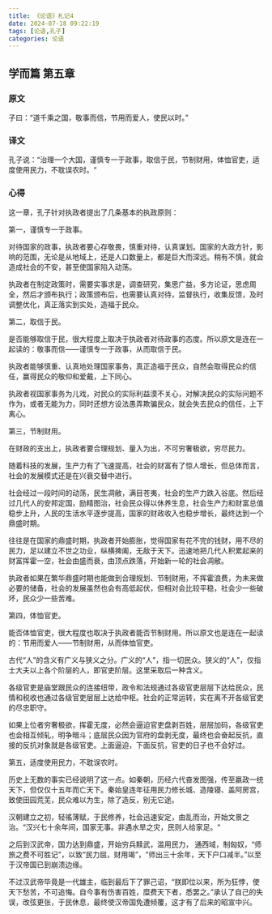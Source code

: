 ```yaml
---
title: 《论语》札记4
date: 2024-07-18 09:22:19
tags: [论语,孔子]
categories: 论语
---
```

## 学而篇 第五章

### 原文

子曰：“道千乘之国，敬事而信，节用而爱人，使民以时。”

### 译文

孔子说：“治理一个大国，谨慎专一于政事，取信于民，节制财用，体恤官吏，适度使用民力，不耽误农时。“

### 心得

这一章，孔子针对执政者提出了几条基本的执政原则：

第一，谨慎专一于政事。

对待国家的政事，执政者要心存敬畏，慎重对待，认真谋划。国家的大政方针，影响的范围，无论是从地域上，还是人口数量上，都是巨大而深远。稍有不慎，就会造成社会的不安，甚至使国家陷入动荡。

执政者在制定政策时，需要实事求是，调查研究，集思广益，多方论证，思虑周全，然后才颁布执行；政策颁布后，也需要认真对待，监督执行，收集反馈，及时调整优化，真正落实到实处，造福于民众。

第二，取信于民。

是否能够取信于民，很大程度上取决于执政者对待政事的态度。所以原文是连在一起读的：敬事而信——谨慎专一于政事，从而取信于民。

执政者能够慎重、认真地处理国家事务，真正造福于民众，自然会取得民众的信任，赢得民众的敬仰和爱戴，上下同心。

执政者视国家事务为儿戏，对民众的实际利益漠不关心，对解决民众的实际问题不作为，或者无能为力，同时还想方设法愚弄欺骗民众，就会失去民众的信任，上下离心。

第三，节制财用。

在财政的支出上，执政者要合理规划、量入为出，不可穷奢极欲，穷尽民力。

随着科技的发展，生产力有了飞速提高，社会的财富有了惊人增长，但总体而言，社会的发展模式还是在兴衰交替中进行。

社会经过一段时间的动荡，民生凋敝，满目苍夷，社会的生产力跌入谷底。然后经过几代人的安邦定国，励精图治，社会民众得以休养生息，社会生产力和财富总值稳步上升，人民的生活水平逐步提高，国家的财政收入也稳步增长，最终达到一个鼎盛时期。

往往是在国家的鼎盛时期，执政者开始膨胀，觉得国家有花不完的钱财，用不尽的民力，足以建立不世之功业，纵横捭阖，无敌于天下。迅速地把几代人积累起来的财富挥霍一空，社会由盛而衰，由顶点跌落，开始新一轮的社会凋敝。

执政者如果在繁华鼎盛时期也能做到合理规划、节制财用，不挥霍浪费，为未来做必要的储备，社会的发展虽然也会有高低起伏，但相对会比较平稳，社会少一些破坏，民众少一些苦难。

第四，体恤官吏。

能否体恤官吏，很大程度也取决于执政者能否节制财用。所以原文也是连在一起读的：节用而爱人——节制财用，从而体恤官吏。

古代“人”的含义有广义与狭义之分。广义的“人”，指一切民众。狭义的“人”，仅指士大夫以上各个阶层的人，即官吏阶层。这里采取后一种含义。

各级官吏是庙堂跟民众的连接纽带，政令和法规通过各级官吏层层下达给民众，民情和税收也通过各级官吏层层上达给中枢。社会的正常运转，实在离不开各级官吏的尽忠职守。

如果上位者穷奢极欲，挥霍无度，必然会逼迫官吏盘剥百姓，层层加码，各级官吏也会相互倾轧，明争暗斗；底层民众因为官府的盘剥无度，最终也会奋起反抗，直接的反抗对象就是各级官吏。上面逼迫，下面反抗，官吏的日子也不会好过。

第五，适度使用民力，不耽误农时。

历史上无数的事实已经说明了这一点。如秦朝，历经六代奋发图强，传至嬴政一统天下，但仅仅十五年而亡天下。秦始皇连年征用民力修长城、造陵寝、盖阿房宫，致使田园荒芜，民众难以为生，除了造反，别无它途。

汉朝建立之初，轻徭薄赋，于民修养，社会迅速安定，由乱而治，开始文景之治。“汉兴七十余年间，国家无事。非遇水旱之灾，民则人给家足。“

之后到汉武帝，国力达到鼎盛，开始穷兵黩武，滥用民力， 通西域，制匈奴，“师旅之费不可胜记”，以致“民力屈，财用竭”，“师出三十余年，天下户口减半。”以至于汉帝国已到崩溃边缘。

不过汉武帝毕竟是一代雄主，临到最后下了罪己诏，“朕即位以来，所为狂悖，使天下愁苦，不可追悔。自今事有伤害百姓，糜费天下者，悉罢之。”承认了自己的失误，改弦更张，于民休息，最终使汉帝国免遭倾覆，这才有了后来的昭宣中兴。